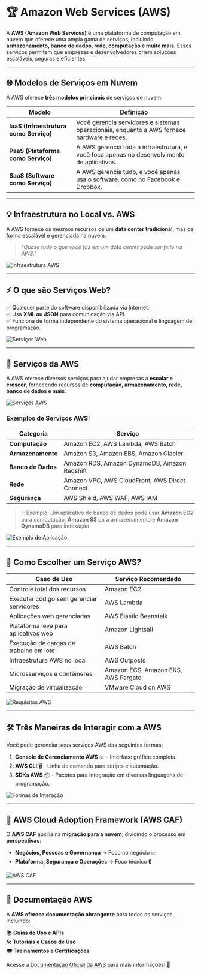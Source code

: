 # 🏆 Amazon Web Services (AWS) 

A **AWS (Amazon Web Services)** é uma plataforma de computação em nuvem que oferece uma ampla gama de serviços, incluindo **armazenamento, banco de dados, rede, computação e muito mais**. Esses serviços permitem que empresas e desenvolvedores criem soluções escaláveis, seguras e eficientes.

---

## 🌐 Modelos de Serviços em Nuvem

A AWS oferece **três modelos principais** de serviços de nuvem:

| Modelo                                 | Definição                                                                                   |
| -------------------------------------- | ------------------------------------------------------------------------------------------- |
| **IaaS (Infraestrutura como Serviço)** | Você gerencia servidores e sistemas operacionais, enquanto a AWS fornece hardware e redes.  |
| **PaaS (Plataforma como Serviço)**     | A AWS gerencia toda a infraestrutura, e você foca apenas no desenvolvimento de aplicativos. |
| **SaaS (Software como Serviço)**       | A AWS gerencia tudo, e você apenas usa o software, como no Facebook e Dropbox.              |

---

## 💡 Infraestrutura no Local vs. AWS

A AWS fornece os mesmos recursos de um **data center tradicional**, mas de forma escalável e gerenciada na nuvem.

> _"Quase tudo o que você faz em um data center pode ser feito na AWS."_

![Infraestrutura AWS](local.png)

---

## ⚡ O que são Serviços Web?

✅ Qualquer parte do software disponibilizada via Internet.  
✅ Usa **XML ou JSON** para comunicação via API.  
✅ Funciona de forma independente do sistema operacional e linguagem de programação.

![Serviços Web](servicos.png)

---

## 🚀 Serviços da AWS

A AWS oferece diversos serviços para ajudar empresas a **escalar e crescer**, fornecendo recursos de **computação, armazenamento, rede, banco de dados e mais**.

![Serviços AWS](provedor.png)

### Exemplos de Serviços AWS:

| Categoria          | Serviço                                        |
| ------------------ | ---------------------------------------------- |
| **Computação**     | Amazon EC2, AWS Lambda, AWS Batch              |
| **Armazenamento**  | Amazon S3, Amazon EBS, Amazon Glacier          |
| **Banco de Dados** | Amazon RDS, Amazon DynamoDB, Amazon Redshift   |
| **Rede**           | Amazon VPC, AWS CloudFront, AWS Direct Connect |
| **Segurança**      | AWS Shield, AWS WAF, AWS IAM                   |

> 💡 Exemplo: Um aplicativo de banco de dados pode usar **Amazon EC2** para computação, **Amazon S3** para armazenamento e **Amazon DynamoDB** para indexação.

![Exemplo de Aplicação](exemplos.png)

---

## 🎯 Como Escolher um Serviço AWS?

| Caso de Uso                              | Serviço Recomendado                 |
| ---------------------------------------- | ----------------------------------- |
| Controle total dos recursos              | Amazon EC2                          |
| Executar código sem gerenciar servidores | AWS Lambda                          |
| Aplicações web gerenciadas               | AWS Elastic Beanstalk               |
| Plataforma leve para aplicativos web     | Amazon Lightsail                    |
| Execução de cargas de trabalho em lote   | AWS Batch                           |
| Infraestrutura AWS no local              | AWS Outposts                        |
| Microsserviços e contêineres             | Amazon ECS, Amazon EKS, AWS Fargate |
| Migração de virtualização                | VMware Cloud on AWS                 |

![Requisitos AWS](requisitos.png)

---

## 🛠️ Três Maneiras de Interagir com a AWS

Você pode gerenciar seus serviços AWS das seguintes formas:

1. **Console de Gerenciamento AWS** 📊 - Interface gráfica completa.
2. **AWS CLI** 🖥️ - Linha de comando para scripts e automação.
3. **SDKs AWS** 📦 - Pacotes para integração em diversas linguagens de programação.

![Formas de Interação](maneiras.png)

---

## 📌 AWS Cloud Adoption Framework (AWS CAF)

O **AWS CAF** auxilia na **migração para a nuvem**, dividindo o processo em **perspectivas**:

- **Negócios, Pessoas e Governança** → Foco no negócio 📈
- **Plataforma, Segurança e Operações** → Foco técnico 🔒

![AWS CAF](caf.png)

---

## 📖 Documentação AWS

A **AWS oferece documentação abrangente** para todos os serviços, incluindo:

📚 **Guias de Uso e APIs**  
🛠️ **Tutoriais e Casos de Uso**  
🎓 **Treinamentos e Certificações**

Acesse a [Documentação Oficial da AWS](https://docs.aws.amazon.com) para mais informações! 🚀
